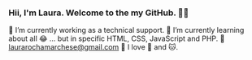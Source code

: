 ### Hii, I'm Laura. Welcome to the my GitHub. 👋🏽


 🔭 I’m currently working as a technical support.
 🌱 I’m currently learning about all 😂 ... but in specific HTML, CSS, JavaScript and PHP.
 📩 laurarochamarchese@gmail.com
 💖 I love 🐨 and 🐱.
